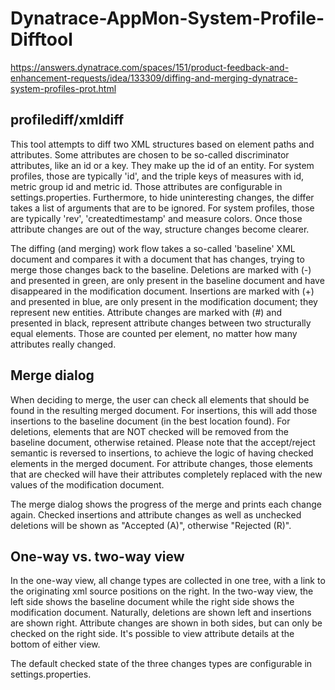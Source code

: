 # Dynatrace-AppMon-System-Profile-Difftool
https://answers.dynatrace.com/spaces/151/product-feedback-and-enhancement-requests/idea/133309/diffing-and-merging-dynatrace-system-profiles-prot.html

profilediff/xmldiff
-------------------

This tool attempts to diff two XML structures based on element paths and attributes. Some attributes
are chosen to be so-called discriminator attributes, like an id or a key. They make up the id of an entity.
For system profiles, those are typically 'id', and the triple keys of measures with id, metric group id
and metric id. Those attributes are configurable in settings.properties.
Furthermore, to hide uninteresting changes, the differ takes a list of arguments that are to be ignored.
For system profiles, those are typically 'rev', 'createdtimestamp' and measure colors.
Once those attribute changes are out of the way, structure changes become clearer.

The diffing (and merging) work flow takes a so-called 'baseline' XML document and compares it with a
document that has changes, trying to merge those changes back to the baseline.
Deletions are marked with (-) and presented in green, are only present in the baseline document and have
disappeared in the modification document.
Insertions are marked with (+) and presented in blue, are only present in the modification document; they
represent new entities.
Attribute changes are marked with (#) and presented in black, represent attribute changes between two 
structurally equal elements. Those are counted per element, no matter how many attributes really changed.
    
Merge dialog
------------

When deciding to merge, the user can check all elements that should be found in the resulting merged
document. For insertions, this will add those insertions to the baseline document (in the best location
found). For deletions, elements that are NOT checked will be removed from the baseline document, 
otherwise retained. Please note that the accept/reject semantic is reversed to insertions, to achieve the 
logic of having checked elements in the merged document.
For attribute changes, those elements that are checked will have their attributes completely replaced with
the new values of the modification document.

The merge dialog shows the progress of the merge and prints each change again. Checked insertions and 
attribute changes as well as unchecked deletions will be shown as "Accepted (A)", otherwise "Rejected (R)".

One-way vs. two-way view
------------------------

In the one-way view, all change types are collected in one tree, with a link to the originating xml source
positions on the right.
In the two-way view, the left side shows the baseline document while the right side shows the modification
document. Naturally, deletions are shown left and insertions are shown right.
Attribute changes are shown in both sides, but can only be checked on the right side.
It's possible to view attribute details at the bottom of either view.

The default checked state of the three changes types are configurable in settings.properties.